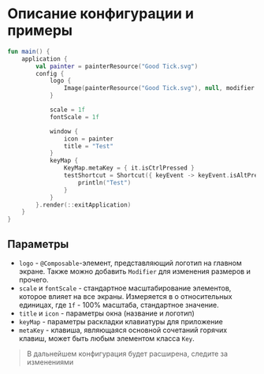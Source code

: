 # Описание конфигурации и примеры

```kt
fun main() {
    application {
        val painter = painterResource("Good Tick.svg")
        config {
            logo {
                Image(painterResource("Good Tick.svg"), null, modifier = it)
            }

            scale = 1f
            fontScale = 1f

            window {
                icon = painter
                title = "Test"
            }
            keyMap {
                KeyMap.metaKey = { it.isCtrlPressed }
                testShortcut = Shortcut({ keyEvent -> keyEvent.isAltPressed }) {
                    println("Test")
                }
            }
        }.render(::exitApplication)
    }
}
```

## Параметры

* `logo` - `@Composable`-элемент, представляющий логотип на главном экране.
  Также можно добавить `Modifier` для изменения размеров и прочего.
* `scale` и `fontScale` - стандартное масштабирование элементов, которое влияет на все экраны.
  Измеряется в о относительных единицах, где `1f` - 100% масштаба, стандартное значение.
* `title` и `icon` - параметры окна (название и логотип)
* `keyMap` - параметры раскладки клавиатуры для приложение
* `metaKey` - клавиша, являющаяся основной сочетаний горячих клавиш, может быть любым элементом класса `Key`.

> В дальнейшем конфигурация будет расширена, следите за изменениями
